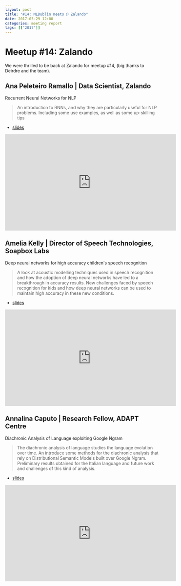 ```yaml
---
layout: post
title: "#14: MLDublin meets @ Zalando"
date: 2017-05-29 12:00
categories: meeting report
tags: [["2017"]]
---
```


# Meetup #14: Zalando

We were thrilled to be back at Zalando for meetup #14, (big thanks to Deirdre and the team).


## Ana Peleteiro Ramallo | Data Scientist, Zalando

Recurrent Neural Networks for NLP

> An introduction to RNNs, and why they are particularly useful for NLP problems. Including some use examples, as well as some up-skilling tips

 - [slides](/assets/slides/meetup_14/ana-MLmeetup-2017.pdf)

<iframe width="560" height="315" src="https://www.youtube.com/embed/63wJgb_9BQ0" frameborder="0" allowfullscreen></iframe>

## Amelia Kelly | Director of Speech Technologies, Soapbox Labs

Deep neural networks for high accuracy children's speech recognition

> A look at acoustic modelling techniques used in speech recognition and how the adoption of deep neural networks have led to a breakthrough in accuracy results. New challenges faced by speech recognition for kids and how deep neural networks can be used to maintain high accuracy in these new conditions.

 - [slides](/assets/slides/meetup_14/amelia-MLmeetup-2017.pdf)

<iframe width="560" height="315" src="https://www.youtube.com/embed/Em_hLJ3_Kk8" frameborder="0" allowfullscreen></iframe>

## Annalina Caputo | Research Fellow, ADAPT Centre

Diachronic Analysis of Language exploiting Google Ngram

> The diachronic analysis of language studies the language evolution over time. An introduce some methods for the diachronic analysis that rely on Distributional Semantic Models built over Google Ngram. Preliminary results obtained for the Italian language and future work and challenges of this kind of analysis.

 - [slides](/assets/slides/meetup_14/annalina-MLmeetup_20170529.pdf)

<iframe width="560" height="315" src="https://www.youtube.com/embed/83Gw1I24yMo" frameborder="0" allowfullscreen></iframe>
